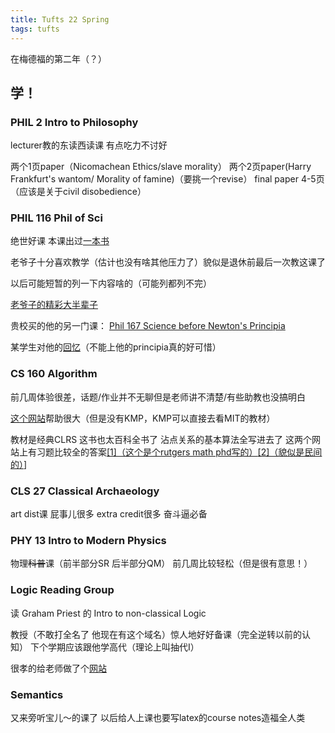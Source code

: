 ```yaml
---
title: Tufts 22 Spring
tags: tufts
---
```


在梅德福的第二年（？）

<!--more-->

## 学！

### PHIL 2 Intro to Philosophy

lecturer教的东读西读课 有点吃力不讨好

两个1页paper（Nicomachean Ethics/slave morality） 两个2页paper(Harry Frankfurt's wantom/ Morality of famine)（要挑一个revise） final paper 4-5页（应该是关于civil disobedience）

### PHIL 116 Phil of Sci

绝世好课  本课出过[一本书](https://oxford.universitypressscholarship.com/view/10.1093/oso/9780190098025.001.0001/oso-9780190098025)

老爷子十分喜欢教学（估计也没有啥其他压力了）貌似是退休前最后一次教这课了

以后可能短暂的列一下内容啥的（可能列都列不完）

[老爷子的精彩大半辈子](https://www.aip.org/history-programs/niels-bohr-library/oral-histories/46362)

贵校买的他的另一门课： [Phil 167 Science before Newton's Principia](https://dl.tufts.edu/catalog?f%5Bmember_of_collections_ssim%5D%5B%5D=Great+Courses)

某学生对他的[回忆](https://digressionsnimpressions.typepad.com/digressionsimpressions/2018/05/celebrating-george-e-smith-tufts-1.html)（不能上他的principia真的好可惜）


### CS 160 Algorithm

前几周体验很差，话题/作业并不无聊但是老师讲不清楚/有些助教也没搞明白

[这个网站](https://www.eecs.tufts.edu/~aloupis/comp160/summer/schedule.html)帮助很大（但是没有KMP，KMP可以直接去看MIT的教材）

教材是经典CLRS 这书也太百科全书了 沾点关系的基本算法全写进去了 这两个网站上有习题比较全的答案[[1]（这个是个rutgers math phd写的）](https://sites.math.rutgers.edu/~ajl213/CLRS/CLRS.html)[[2]（貌似是民间的）](https://walkccc.me/CLRS/)]

### CLS 27 Classical Archaeology

art dist课 屁事儿很多 extra credit很多 奋斗逼必备

### PHY 13 Intro to Modern Physics

物理~~科普~~课（前半部分SR 后半部分QM）  前几周比较轻松（但是很有意思！）

### Logic Reading Group

读 Graham Priest 的 Intro to non-classical Logic

教授（不敢打全名了 他现在有这个域名）惊人地好好备课（完全逆转以前的认知） 下个学期应该跟他学高代（理论上叫抽代I）

很孝的给老师做了个[网站](https://ahuoguo.github.io/logic-wg/)

### Semantics

又来旁听宝儿～的课了 以后给人上课也要写latex的course notes造福全人类
